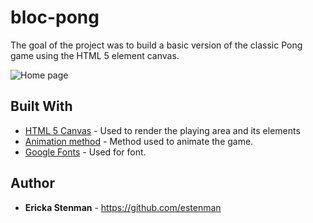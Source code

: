 # bloc-pong

The goal of the project was to build a basic version of the classic Pong game using the HTML 5 element canvas.

![Home page](https://user-images.githubusercontent.com/23269503/34459381-506f8dd2-eda4-11e7-9e8a-a25182fcab36.png)

## Built With

* [HTML 5 Canvas](https://developer.mozilla.org/en-US/docs/Web/API/Canvas_API) - Used to render the playing area and its elements
* [Animation method](https://developer.mozilla.org/en-US/docs/Web/API/window/requestAnimationFrame) - Method used to animate the game.
* [Google Fonts](https://fonts.google.com/) - Used for font.

## Author

* **Ericka Stenman** - https://github.com/estenman
